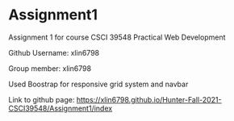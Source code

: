 # Assignment1
Assignment 1 for course CSCI 39548 Practical Web Development

Github Username: xlin6798

Group member: xlin6798

Used Boostrap for responsive grid system and navbar

Link to github page: https://xlin6798.github.io/Hunter-Fall-2021-CSCI39548/Assignment1/index